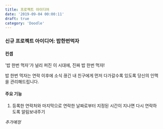 ```yaml
---
title: 프로젝트 아이디어
date: '2019-09-04 00:00:11'
draft: true
category: 'Doodle'
---
```


### 신규 프로젝트 아이디어: 밥한번먹자

#### 컨셉

'밥 한번 먹자'가 널리 퍼진 이 시대에, 진짜 밥 한번 먹자!

밥 한번 먹자는 연락 이후에 소식 끊긴 내 친구에게 먼저 다가갈수록 있도록 당신의 인맥을 관리해드립니다.

#### 주요 기능

1. 등록한 연락처와 마지막으로 연락한 날짜로부터 지정된 시간이 지나면 다시 연락하도록 알림보내주기

_추가예정_
